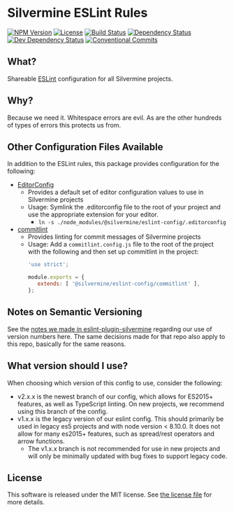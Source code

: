 # Silvermine ESLint Rules

[![NPM Version](https://img.shields.io/npm/v/@silvermine/eslint-config-silvermine.svg)](https://www.npmjs.com/package/@silvermine/eslint-config-silvermine)
[![License](https://img.shields.io/github/license/silvermine/eslint-config-silvermine.svg)](./LICENSE)
[![Build Status](https://travis-ci.org/silvermine/eslint-config-silvermine.svg?branch=master)](https://travis-ci.org/silvermine/eslint-config-silvermine)
[![Dependency Status](https://david-dm.org/silvermine/eslint-config-silvermine.svg)](https://david-dm.org/silvermine/eslint-config-silvermine)
[![Dev Dependency Status](https://david-dm.org/silvermine/eslint-config-silvermine/dev-status.svg)](https://david-dm.org/silvermine/eslint-config-silvermine#info=devDependencies&view=table)
[![Conventional Commits](https://img.shields.io/badge/Conventional%20Commits-1.0.0-yellow.svg)](https://conventionalcommits.org)


## What?

Shareable [ESLint](http://eslint.org/) configuration for all Silvermine projects.


## Why?

Because we need it. Whitespace errors are evil. As are the other hundreds of
types of errors this protects us from.

## Other Configuration Files Available

In addition to the ESLint rules, this package provides configuration for the following:

 * [EditorConfig](https://editorconfig.org/)
   * Provides a default set of editor configuration values to use in Silvermine projects
   * Usage: Symlink the .editorconfig file to the root of your project and use the
     appropriate extension for your editor.
      * `ln -s ./node_modules/@silvermine/eslint-config/.editorconfig`
* [commitlint](https://conventional-changelog.github.io/commitlint/)
  * Provides linting for commit messages of Silvermine projects
  * Usage: Add a `commitlint.config.js` file to the root of the project with the
    following and then set up commitlint in the project:
    ```javascript
    'use strict';

    module.exports = {
       extends: [ '@silvermine/eslint-config/commitlint' ],
    };
    ```



## Notes on Semantic Versioning

See the [notes we made in eslint-plugin-silvermine][semver-notes] regarding our use of
version numbers here. The same decisions made for that repo also apply to this repo,
basically for the same reasons.

[semver-notes]: https://github.com/silvermine/eslint-plugin-silvermine/#note-on-semantic-versioning


## What version should I use?

When choosing which version of this config to use, consider the following:

   * v2.x.x is the newest branch of our config, which allows for ES2015+ features, as well
     as TypeScript linting. On new projects, we recommend using this branch of the config.
   * v1.x.x is the legacy version of our eslint config. This should primarily be used in
     legacy es5 projects and with node version < 8.10.0. It does not allow for many
     es2015+ features, such as spread/rest operators and arrow functions.
      * The v1.x.x branch is not recommended for use in new projects and will only be
        minimally updated with bug fixes to support legacy code.


## License

This software is released under the MIT license. See [the license
file](LICENSE) for more details.
